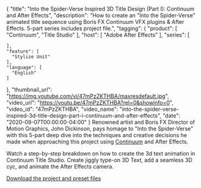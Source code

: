 {
  "title": "Into the Spider-Verse Inspired 3D Title Design (Part I): Continuum and After Effects",
  "description": "How to create an \"Into the Spider-Verse\" animated title sequence using Boris FX Continuum VFX plugins & After Effects. 5-part series includes project file.",
  "tagging": {
    "product": [
      "Continuum",
      "Title Studio"
    ],
    "host": [
      "Adobe After Effects"
    ],
    "series": [

    ],
    "feature": [
      "Stylize Unit"
    ],
    "language": [
      "English"
    ]
  },
  "thumbnail_url": "https://img.youtube.com/vi/47mPzZKTHBA/maxresdefault.jpg",
  "video_url": "https://youtu.be/47mPzZKTHBA?rel=0&showinfo=0",
  "video_id": "47mPzZKTHBA",
  "video_name": "into-the-spider-verse-inspired-3d-title-design-part-i-continuum-and-after-effects",
  "date": "2020-09-07T00:00:00-04:00"
}
Renowned artist and Boris FX Director of Motion Graphics, John Dickinson, pays homage to "Into the Spider-Verse" with this 5-part deep dive into the techniques and creative decisions he made when approaching this project using [Continuum]() and After Effects.

Watch a step-by-step breakdown on how to create the 3d text animation in Continuum Title Studio. Create jiggly type-on 3D Text, add a seamless 3D cyc, and animate the After Effects camera.

[Download the project and preset files](https://bit.ly/34epylP "Boris FX Project File")
